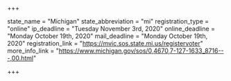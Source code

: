 +++

state_name = "Michigan"
state_abbreviation = "mi"
registration_type = "online"
ip_deadline = "Tuesday November 3rd, 2020"
online_deadline = "Monday October 19th, 2020"
mail_deadline = "Monday October 19th, 2020"
registration_link = "https://mvic.sos.state.mi.us/registervoter"
more_info_link = "https://www.michigan.gov/sos/0,4670,7-127-1633_8716---,00.html"

+++